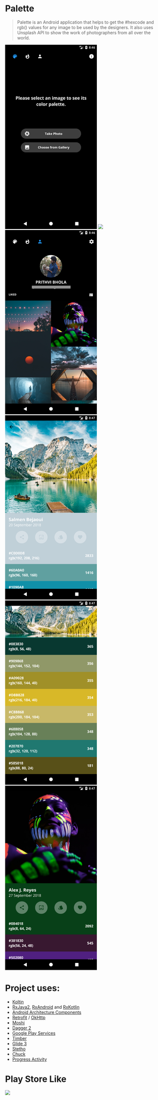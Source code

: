 # Palette

> Palette is an Android application that helps to get the #hexcode and rgb() values for any image to be used by the designers.
> It also uses Unsplash API to show the work of photographers from all over the world.



<img src="/screenshots/Screenshot_1538320600.png" width="300"/>  <img src="/screenshots/Screenshot_1538320606.png" width="300"/>  <img src="/screenshots/Screenshot_1538320617.png" width="300"/>
<img src="/screenshots/Screenshot_1538320629.png" width="300"/>  <img src="/screenshots/Screenshot_1538320635.png" width="300"/>  <img src="/screenshots/Screenshot_1538320647.png" width="300"/>



# Project uses:
- [Koltin]()
- [RxJava2](https://github.com/ReactiveX/RxJava), [RxAndroid](https://github.com/ReactiveX/RxAndroid) and [RxKotlin](https://github.com/ReactiveX/RxKotlin)
- [Android Architecture Components](https://developer.android.com/topic/libraries/architecture/)
- [Retrofit](http://square.github.io/retrofit/) / [OkHttp](http://square.github.io/okhttp/)
- [Moshi](https://github.com/square/moshi)
- [Dagger 2](https://google.github.io/dagger/)
- [Google Play Services](https://developers.google.com/android/guides/overview)
- [Timber](https://github.com/JakeWharton/timber)
- [Glide 3](https://github.com/bumptech/glide)
- [Stetho](http://facebook.github.io/stetho/)
- [Chuck](https://github.com/jgilfelt/chuck)
- [Progress Activity](https://github.com/vlonjatg/progress-activity)

# Play Store Like
<a target="_blank" href="https://play.google.com/store/apps/details?id=io.palette&hl=en"><img src="https://play.google.com/intl/en_us/badges/images/generic/en-play-badge.png" height="60"></a>
